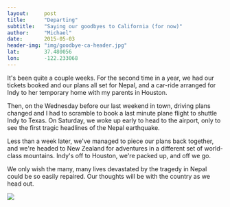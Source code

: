 ```yaml
---
layout: 	post
title:  	"Departing"
subtitle:   "Saying our goodbyes to California (for now)"
author:     "Michael"
date:   	2015-05-03
header-img: "img/goodbye-ca-header.jpg"
lat: 		37.480056 
lon: 		-122.233068
---
```


It's been quite a couple weeks.  For the second time in a year, we had our tickets booked and our plans all set for Nepal, and a car-ride arranged for Indy to her temporary home with my parents in Houston.  

Then, on the Wednesday before our last weekend in town, driving plans changed and I had to scramble to book a last minute plane flight to shuttle Indy to Texas. On Saturday, we woke up early to head to the airport, only to see the first tragic headlines of the Nepal earthquake.

Less than a week later, we've managed to piece our plans back together, and we're headed to New Zealand for adventures in a different set of world-class mountains.  Indy's off to Houston, we're packed up, and off we go.

We only wish the many, many lives devastated by the tragedy in Nepal could be so easily repaired.  Our thoughts will be with the country as we head out.

<img src="{{ site.baseurl }}/img/goodbye-ca-collage.jpg" class="img-responsive">


